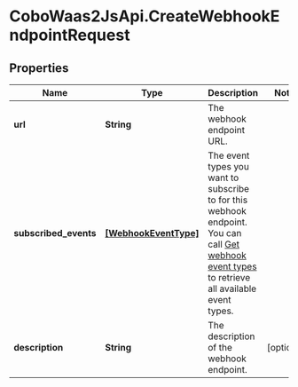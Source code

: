 # CoboWaas2JsApi.CreateWebhookEndpointRequest

## Properties

Name | Type | Description | Notes
------------ | ------------- | ------------- | -------------
**url** | **String** | The webhook endpoint URL. | 
**subscribed_events** | [**[WebhookEventType]**](WebhookEventType.md) | The event types you want to subscribe to for this webhook endpoint. You can call [Get webhook event types](/v2/api-references/developers--webhooks/get-webhook-event-types) to retrieve all available event types.  | 
**description** | **String** | The description of the webhook endpoint. | [optional] 


